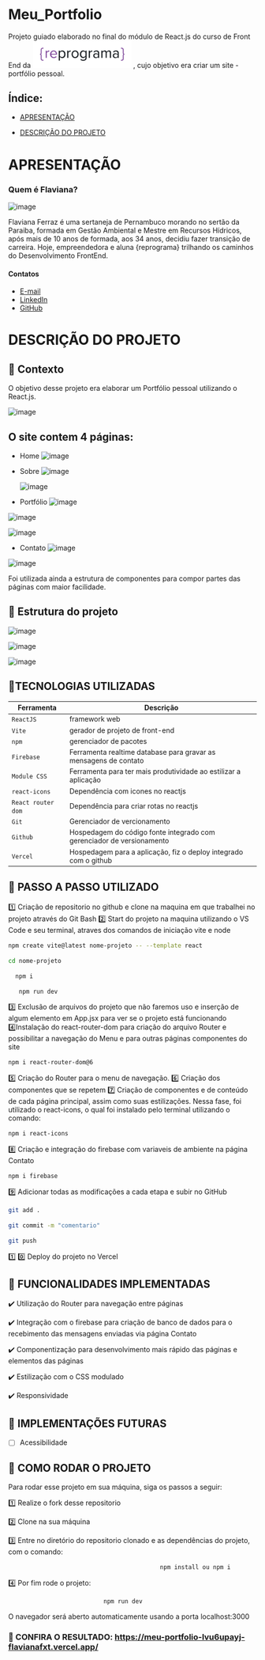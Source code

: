 # Meu_Portfolio

Projeto guiado elaborado no final do módulo de React.js do curso de Front End da <img src="src/assets/reprograma-fundos-claros.png" alt="logo reprograma" width="200"> , cujo objetivo era criar um site - portfólio pessoal.

## Índice:

  - [APRESENTAÇÃO](#Apresentação)
     
   - [DESCRIÇÃO DO PROJETO](#Descrição-do-projeto)
     
# APRESENTAÇÃO
### Quem é Flaviana?

![image](https://github.com/FlavianaFXT/ProjetoFinal-reprograma/assets/113718720/1e13d5e7-b1b4-4701-a689-ec293ec77ea1)


Flaviana Ferraz é uma sertaneja de Pernambuco morando no sertão da Paraiba, formada em Gestão Ambiental e Mestre em Recursos Hídricos, após mais de 10 anos de formada, aos 34 anos, decidiu fazer transição de carreira. Hoje, empreendedora e aluna {reprograma} trilhando os caminhos do Desenvolvimento FrontEnd.

#### Contatos

- [E-mail](flaviferraz@yahoo.com.br)
- [LinkedIn](https://www.linkedin.com/in/flaviana-ferraz-frontend)
- [GitHub](https://github.com/flavianafxt)


# DESCRIÇÃO DO PROJETO

## 🧠 Contexto

O objetivo desse projeto era elaborar um Portfólio pessoal utilizando o React.js.

![image](https://github.com/FlavianaFXT/Meu_Portfolio/assets/113718720/0bfe407d-0fa2-4d8f-a508-91a89e88591c)


## O site contem 4 páginas:

* Home
![image](https://github.com/FlavianaFXT/Meu_Portfolio/assets/113718720/1006de23-bf3a-4bb1-ae00-b8752eac4886)

* Sobre
 ![image](https://github.com/FlavianaFXT/Meu_Portfolio/assets/113718720/1d2595fe-cc74-4cb4-9fb1-3875d4a95c10)

  ![image](https://github.com/FlavianaFXT/Meu_Portfolio/assets/113718720/0d3b2087-56c8-45d9-ad91-0e6be502508f)

* Portfólio
  ![image](https://github.com/FlavianaFXT/Meu_Portfolio/assets/113718720/4326a2a3-7416-4b91-93ae-d60a7672dbb2)

![image](https://github.com/FlavianaFXT/Meu_Portfolio/assets/113718720/3940d720-0d48-44e1-8c4d-121bd046e187)

![image](https://github.com/FlavianaFXT/Meu_Portfolio/assets/113718720/23c1aba6-7a63-45b0-a4f3-bf2fe959bf24)

* Contato
  ![image](https://github.com/FlavianaFXT/Meu_Portfolio/assets/113718720/3dae43a1-25d9-4b36-a52a-2a0b602a2114)

![image](https://github.com/FlavianaFXT/Meu_Portfolio/assets/113718720/c5b63afc-e916-40ab-ab40-d5df0e2375f3)


Foi utilizada ainda a estrutura de componentes para compor partes das páginas com maior facilidade.

## 🧠 Estrutura do projeto

![image](https://github.com/FlavianaFXT/Meu_Portfolio/assets/113718720/3d41ce66-aa76-4b0a-bbad-cb288d9a877c)  

![image](https://github.com/FlavianaFXT/Meu_Portfolio/assets/113718720/73844913-23c0-47d4-885f-800e84ff096e)

![image](https://github.com/FlavianaFXT/Meu_Portfolio/assets/113718720/933834f4-7267-4ede-99bd-af3db0e9cb10)


## 🧠TECNOLOGIAS UTILIZADAS
| Ferramenta | Descrição |
| --- | --- |
| `ReactJS` | framework web|
| `Vite` | gerador de projeto de front-end|
| `npm` | gerenciador de pacotes|
| `Firebase` | Ferramenta realtime database para gravar as mensagens de contato|
| `Module CSS` | Ferramenta para ter mais produtividade ao estilizar a aplicação|
| `react-icons` | Dependência com icones no reactjs|
| `React router dom` | Dependência para criar rotas no reactjs|
| `Git` | Gerenciador de vercionamento|
| `Github` | Hospedagem do código fonte integrado com gerenciador de versionamento|
| `Vercel` | Hospedagem para a aplicação, fiz o deploy integrado com o github|
  

## 🧠 PASSO A PASSO UTILIZADO

1️⃣ Criação de repositorio no github e clone na maquina em que trabalhei no projeto através do Git Bash
2️⃣ Start do projeto na maquina utilizando o VS Code e seu terminal, atraves dos comandos de iniciação vite e node
 
  ```bash
  npm create vite@latest nome-projeto -- --template react
  ```
   ```bash
  cd nome-projeto
   ```
  ```bash
    npm i
  ```
  ```bash
     npm run dev
  ```
  
3️⃣ Exclusão de arquivos do projeto que não faremos uso e inserção de algum elemento em App.jsx para ver se o projeto está funcionando
4️⃣Instalação do react-router-dom para criação do arquivo Router e possibilitar a navegação do Menu e para outras páginas componentes do site
   ```bash
   npm i react-router-dom@6
   ``` 
5️⃣ Criação do Router para o menu de navegação.
6️⃣ Criação dos componentes que se repetem 
7️⃣ Criação de componentes e de conteúdo de cada página principal, assim como suas estilizações. Nessa fase, foi utilizado o react-icons, o qual foi instalado pelo terminal utilizando o comando:
   ```bash
   npm i react-icons
   ```
  
8️⃣ Criação e integração do firebase com variaveis de ambiente na página Contato
 ```bash
 npm i firebase
```
  
9️⃣ Adicionar todas as modificações a cada etapa e subir no GitHub
 ```bash
 git add .
 ```
 ```bash
 git commit -m "comentario"
```
 ```bash
 git push
```

1️⃣ 0️⃣ Deploy do projeto no Vercel


## 🧠 FUNCIONALIDADES IMPLEMENTADAS

✔️ Utilização do Router para navegação entre páginas

✔️ Integração com o firebase para criação de banco de dados para o recebimento das mensagens enviadas via página Contato

✔️ Componentização para desenvolvimento mais rápido das páginas e elementos das páginas

✔️ Estilização com o CSS modulado

✔️ Responsividade

## 🧠 IMPLEMENTAÇÕES FUTURAS
- [ ] Acessibilidade


## 🧠 COMO RODAR O PROJETO

Para rodar esse projeto em sua máquina, siga os passos a seguir:

1️⃣ Realize o fork desse repositorio

2️⃣ Clone na sua máquina

3️⃣ Entre no diretório do repositorio clonado e as dependências do projeto, com o comando:
```bash
                                           npm install ou npm i
```

4️⃣ Por fim rode o projeto:
```bash
                           npm run dev
```

O navegador será aberto automaticamente usando a porta localhost:3000 
  
### 🧠 CONFIRA O RESULTADO: https://meu-portfolio-lvu6upayj-flavianafxt.vercel.app/


  


